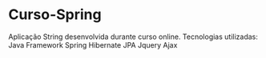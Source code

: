 # Curso-Spring
Aplicação String desenvolvida durante curso online.
Tecnologias utilizadas:
Java
Framework Spring
Hibernate
JPA
Jquery Ajax
